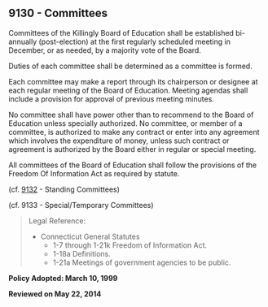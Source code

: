 ## 9130 - Committees

Committees of the Killingly Board of Education shall be established bi-annually \(post-election\) at the first regularly scheduled meeting in December, or as needed, by a majority vote of the Board.

Duties of each committee shall be determined as a committee is formed.

Each committee may make a report through its chairperson or designee at each regular meeting of the Board of Education.  Meeting agendas shall include a provision for approval of previous meeting minutes.

No committee shall have power other than to recommend to the Board of Education unless specially authorized. No committee, or member of a committee, is authorized to make any contract or enter into any agreement which involves the expenditure of money, unless such contract or agreement is authorized by the Board either in regular or special meeting.

All committees of the Board of Education shall follow the provisions of the Freedom Of Information Act as required by statute.

\(cf. [9132](/policies/9000/9132.md) - Standing Committees\)

\(cf. 9133 - Special/Temporary Committees\)

> Legal Reference:
> 
> * Connecticut General Statutes
>   * 1-7 through 1-21k Freedom of Information Act.
>   * 1-18a Definitions.
>   * 1-21a Meetings of government agencies to be public.

**Policy Adopted:  March 10, 1999**

**Reviewed on May 22, 2014**


